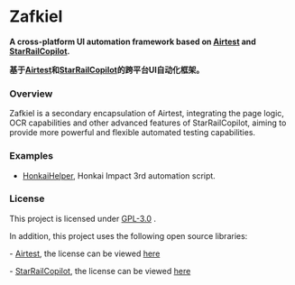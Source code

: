 # Zafkiel

**A cross-platform UI automation framework based on [Airtest](https://github.com/AirtestProject/Airtest) and [StarRailCopilot](https://github.com/LmeSzinc/StarRailCopilot).**

**基于[Airtest](https://github.com/AirtestProject/Airtest)和[StarRailCopilot](https://github.com/LmeSzinc/StarRailCopilot)的跨平台UI自动化框架。**

### Overview

Zafkiel is a secondary encapsulation of Airtest, integrating the page logic, OCR capabilities and other advanced features of StarRailCopilot, aiming to provide more powerful and flexible automated testing capabilities.

### Examples

- [HonkaiHelper](https://github.com/Aues6uen11Z/HonkaiHelper), Honkai Impact 3rd automation script.

### License

This project is licensed under [GPL-3.0](LICENSE) . 

In addition, this project uses the following open source libraries:

\- [Airtest](https://github.com/AirtestProject/Airtest), the license can be viewed [here](https://github.com/AirtestProject/Airtest/blob/master/LICENSE)

\- [StarRailCopilot](https://github.com/StarRailCopilot/StarRailCopilot), the license can be viewed [here](https://github.com/LmeSzinc/StarRailCopilot/blob/master/LICENSE)